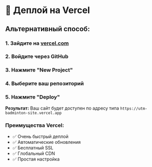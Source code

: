 # 🚀 Деплой на Vercel

## Альтернативный способ:

### 1. Зайдите на [vercel.com](https://vercel.com)
### 2. Войдите через GitHub
### 3. Нажмите "New Project"
### 4. Выберите ваш репозиторий
### 5. Нажмите "Deploy"

**Результат:** Ваш сайт будет доступен по адресу типа `https://utm-badminton-site.vercel.app`

### Преимущества Vercel:
- ✅ Очень быстрый деплой
- ✅ Автоматические обновления
- ✅ Бесплатный SSL
- ✅ Глобальный CDN
- ✅ Простая настройка
